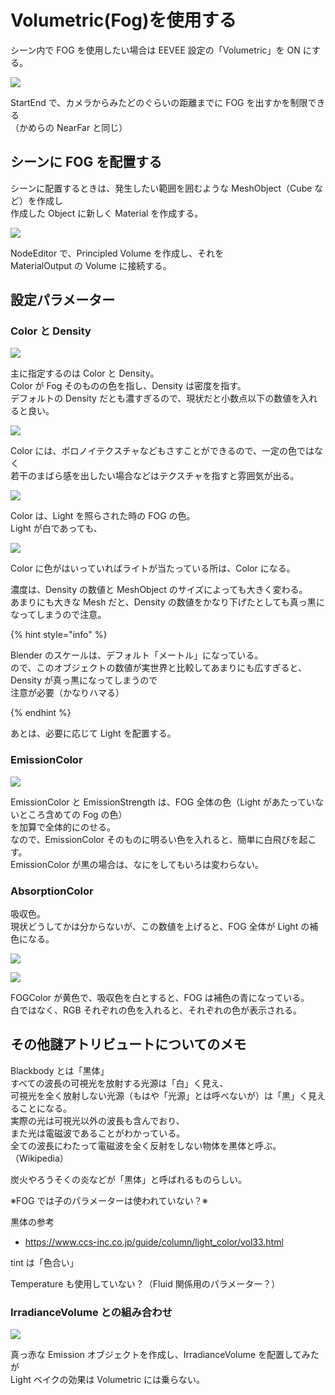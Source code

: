 # Volumetric(Fog)を使用する

<!-- SUMMARY:Volumetric(Fog)を使用する -->

シーン内で FOG を使用したい場合は EEVEE 設定の「Volumetric」を ON にする。

![](https://gyazo.com/301bceb01a190446a9326ffe4a304eb1.png)

StartEnd で、カメラからみたどのぐらいの距離までに FOG を出すかを制限できる  
（かめらの NearFar と同じ）

## シーンに FOG を配置する

シーンに配置するときは、発生したい範囲を囲むような MeshObject（Cube など）を作成し  
作成した Object に新しく Material を作成する。

![](https://gyazo.com/1aa87cebc55a0d3a6c0f44eeb302a037.png)

NodeEditor で、Principled Volume を作成し、それを  
MaterialOutput の Volume に接続する。

## 設定パラメーター

### Color と Density

![](https://gyazo.com/2ac653ff9c3eda2cc6d4d5565f818fe5.png)

主に指定するのは Color と Density。  
Color が Fog そのものの色を指し、Density は密度を指す。  
デフォルトの Density だとも濃すぎるので、現状だと小数点以下の数値を入れると良い。

![](https://gyazo.com/9d76f47391af8e8f2dae06802eecd4bb.png)

Color には、ボロノイテクスチャなどもさすことができるので、一定の色ではなく  
若干のまばら感を出したい場合などはテクスチャを指すと雰囲気が出る。

![](https://gyazo.com/59e6dff60ff14a36ea2d0ca12d074cb3.png)

Color は、Light を照らされた時の FOG の色。  
Light が白であっても、

![](https://gyazo.com/15b4c3e5e58c9d2bf5551dc89d637698.png)

Color に色がはいっていればライトが当たっている所は、Color になる。

濃度は、Density の数値と MeshObject のサイズによっても大きく変わる。  
あまりにも大きな Mesh だと、Density の数値をかなり下げたとしても真っ黒になってしまうので注意。

{% hint style="info" %}

Blender のスケールは、デフォルト「メートル」になっている。  
ので、このオブジェクトの数値が実世界と比較してあまりにも広すぎると、Density が真っ黒になってしまうので  
注意が必要（かなりハマる）

{% endhint %}

あとは、必要に応じて Light を配置する。

### EmissionColor

![](https://gyazo.com/155635a5c613aec7e993e15ec175800d.png)

EmissionColor と EmissionStrength は、FOG 全体の色（Light があたっていないところ含めての Fog の色）  
を加算で全体的にのせる。  
なので、EmissionColor そのものに明るい色を入れると、簡単に白飛びを起こす。  
EmissionColor が黒の場合は、なにをしてもいろは変わらない。

### AbsorptionColor

吸収色。  
現状どうしてかは分からないが、この数値を上げると、FOG 全体が Light の補色になる。

![](https://gyazo.com/0846277aa74eeee63a74140406c327af.png)

![](https://gyazo.com/badf109cb65dda4966ab69bfb7c3f765.png)

FOGColor が黄色で、吸収色を白とすると、FOG は補色の青になっている。  
白ではなく、RGB それぞれの色を入れると、それぞれの色が表示される。

## その他謎アトリビュートについてのメモ

Blackbody とは「黒体」  
すべての波長の可視光を放射する光源は「白」く見え、  
可視光を全く放射しない光源（もはや「光源」とは呼べないが）は「黒」く見えることになる。  
実際の光は可視光以外の波長も含んでおり、  
また光は電磁波であることがわかっている。  
全ての波長にわたって電磁波を全く反射をしない物体を黒体と呼ぶ。
（Wikipedia）

炭火やろうそくの炎などが「黒体」と呼ばれるものらしい。

※FOG では子のパラメーターは使われていない？※

黒体の参考

- https://www.ccs-inc.co.jp/guide/column/light_color/vol33.html

tint は「色合い」

Temperature も使用していない？（Fluid 関係用のパラメーター？）

### IrradianceVolume との組み合わせ

![](https://gyazo.com/b18a0d2f2f84a2e28fb5fd00e4cfc7e5.png)

真っ赤な Emission オブジェクトを作成し、IrradianceVolume を配置してみたが  
Light ベイクの効果は Volumetric には乗らない。
